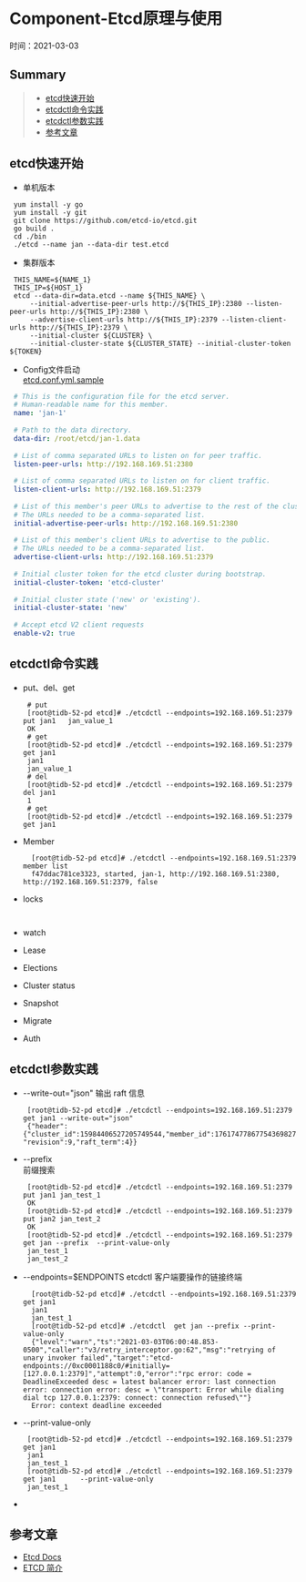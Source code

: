 # Component-Etcd原理与使用 
时间：2021-03-03   



## Summary  

> - [etcd快速开始](#etcd快速开始)   
> - [etcdctl命令实践](#etcdctl命令实践)   
> - [etcdctl参数实践](#etcdctl参数实践)   
> - [参考文章](#参考文章)   

## etcd快速开始

 - 单机版本
  ```shell
   yum install -y go  
   yum install -y git 
   git clone https://github.com/etcd-io/etcd.git
   go build . 
   cd ./bin
   ./etcd --name jan --data-dir test.etcd
  ```
 - 集群版本
  ```shell
   THIS_NAME=${NAME_1}
   THIS_IP=${HOST_1}
   etcd --data-dir=data.etcd --name ${THIS_NAME} \
	   --initial-advertise-peer-urls http://${THIS_IP}:2380 --listen-peer-urls http://${THIS_IP}:2380 \
	   --advertise-client-urls http://${THIS_IP}:2379 --listen-client-urls http://${THIS_IP}:2379 \
	   --initial-cluster ${CLUSTER} \
	   --initial-cluster-state ${CLUSTER_STATE} --initial-cluster-token ${TOKEN}
  ```

  - Config文件启动   
  [etcd.conf.yml.sample](https://github.com/etcd-io/etcd/blob/release-3.4/etcd.conf.yml.sample)   
  ```yml
   # This is the configuration file for the etcd server.
   # Human-readable name for this member.
   name: 'jan-1'
   
   # Path to the data directory.
   data-dir: /root/etcd/jan-1.data
   
   # List of comma separated URLs to listen on for peer traffic.
   listen-peer-urls: http://192.168.169.51:2380
   
   # List of comma separated URLs to listen on for client traffic.
   listen-client-urls: http://192.168.169.51:2379
   
   # List of this member's peer URLs to advertise to the rest of the cluster.
   # The URLs needed to be a comma-separated list.
   initial-advertise-peer-urls: http://192.168.169.51:2380
   
   # List of this member's client URLs to advertise to the public.
   # The URLs needed to be a comma-separated list.
   advertise-client-urls: http://192.168.169.51:2379
   
   # Initial cluster token for the etcd cluster during bootstrap.
   initial-cluster-token: 'etcd-cluster'
   
   # Initial cluster state ('new' or 'existing').
   initial-cluster-state: 'new'
   
   # Accept etcd V2 client requests
   enable-v2: true
  ```

## etcdctl命令实践  


 - put、del、get   
   ```shell
    # put
    [root@tidb-52-pd etcd]# ./etcdctl --endpoints=192.168.169.51:2379 put jan1   jan_value_1
    OK
    # get
    [root@tidb-52-pd etcd]# ./etcdctl --endpoints=192.168.169.51:2379 get jan1
    jan1
    jan_value_1
    # del 
    [root@tidb-52-pd etcd]# ./etcdctl --endpoints=192.168.169.51:2379 del jan1
    1
    # get
    [root@tidb-52-pd etcd]# ./etcdctl --endpoints=192.168.169.51:2379 get jan1
   ```
 - Member
   ```shell
     [root@tidb-52-pd etcd]# ./etcdctl --endpoints=192.168.169.51:2379 member list  
     f47ddac781ce3323, started, jan-1, http://192.168.169.51:2380, http://192.168.169.51:2379, false
   ```

 - locks   
   ```shell
     
   ```
 
 - watch   
 
 - Lease   
 
 - Elections   
 
 - Cluster status    
 
 - Snapshot

 - Migrate  



 - Auth


## etcdctl参数实践 

 - --write-out="json"
   输出 raft 信息
   ```shell
    [root@tidb-52-pd etcd]# ./etcdctl --endpoints=192.168.169.51:2379 get jan1 --write-out="json"
    {"header":{"cluster_id":15984406527205749544,"member_id":17617477867754369827, "revision":9,"raft_term":4}}
   ```
 - --prefix  
    前缀搜索
    ```shell
     [root@tidb-52-pd etcd]# ./etcdctl --endpoints=192.168.169.51:2379 put jan1 jan_test_1
     OK
     [root@tidb-52-pd etcd]# ./etcdctl --endpoints=192.168.169.51:2379 put jan2 jan_test_2
     OK
     [root@tidb-52-pd etcd]# ./etcdctl --endpoints=192.168.169.51:2379 get jan --prefix  --print-value-only
     jan_test_1
     jan_test_2
    ```

 - --endpoints=$ENDPOINTS
    etcdctl 客户端要操作的链接终端
    ```shell
      [root@tidb-52-pd etcd]# ./etcdctl --endpoints=192.168.169.51:2379 get jan1
      jan1
      jan_test_1
      [root@tidb-52-pd etcd]# ./etcdctl  get jan --prefix --print-value-only
      {"level":"warn","ts":"2021-03-03T06:00:48.853-0500","caller":"v3/retry_interceptor.go:62","msg":"retrying of unary invoker failed","target":"etcd-endpoints://0xc0001188c0/#initially=[127.0.0.1:2379]","attempt":0,"error":"rpc error: code = DeadlineExceeded desc = latest balancer error: last connection error: connection error: desc = \"transport: Error while dialing dial tcp 127.0.0.1:2379: connect: connection refused\""}
      Error: context deadline exceeded
    ```

 - --print-value-only
    ```shell
     [root@tidb-52-pd etcd]# ./etcdctl --endpoints=192.168.169.51:2379 get jan1 
     jan1
     jan_test_1
     [root@tidb-52-pd etcd]# ./etcdctl --endpoints=192.168.169.51:2379 get jan1      --print-value-only
     jan_test_1
    ```


 - 


## 参考文章
 - [Etcd Docs](https://etcd.io/docs/v3.4.0/demo/)   
 - [ETCD 简介](https://gohalo.me/post/golang-raft-etcd-introduce.html)   






